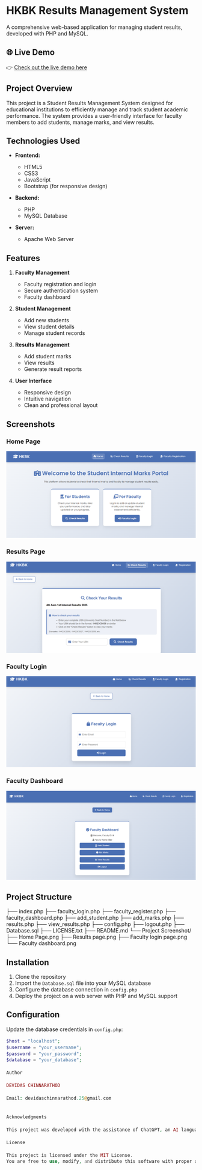 # HKBK Results Management System

A comprehensive web-based application for managing student results, developed with PHP and MySQL.

## 🌐 Live Demo

👉 [Check out the live demo here](https://thehkbkresults.42web.io/)

## Project Overview

This project is a Student Results Management System designed for educational institutions to efficiently manage and track student academic performance. The system provides a user-friendly interface for faculty members to add students, manage marks, and view results.

## Technologies Used

- **Frontend:**
  - HTML5
  - CSS3
  - JavaScript
  - Bootstrap (for responsive design)

- **Backend:**
  - PHP
  - MySQL Database

- **Server:**
  - Apache Web Server

## Features

1. **Faculty Management**
   - Faculty registration and login
   - Secure authentication system
   - Faculty dashboard

2. **Student Management**
   - Add new students
   - View student details
   - Manage student records

3. **Results Management**
   - Add student marks
   - View results
   - Generate result reports

4. **User Interface**
   - Responsive design
   - Intuitive navigation
   - Clean and professional layout

## Screenshots

### Home Page
![Home Page](Project%20Screenshot/Home%20Page.png)

### Results Page
![Results Page](Project%20Screenshot/Results%20page.png)

### Faculty Login
![Faculty Login](Project%20Screenshot/Faculty%20login%20page.png)

### Faculty Dashboard
![Faculty Dashboard](Project%20Screenshot/faculty%20dashboard.png)

## Project Structure

├── index.php
├── faculty_login.php
├── faculty_register.php
├── faculty_dashboard.php
├── add_student.php
├── add_marks.php
├── results.php
├── view_results.php
├── config.php
├── logout.php
├── Database.sql
├── LICENSE.txt
├── README.md
└── Project Screenshot/
├── Home Page.png
├── Results page.png
├── Faculty login page.png
└── Faculty dashboard.png

## Installation

1. Clone the repository
2. Import the `Database.sql` file into your MySQL database
3. Configure the database connection in `config.php`
4. Deploy the project on a web server with PHP and MySQL support

## Configuration

Update the database credentials in `config.php`:
```php
$host = "localhost";
$username = "your_username";
$password = "your_password";
$database = "your_database";

Author

DEVIDAS CHINNARATHOD

Email: devidaschinnarathod.25@gmail.com


Acknowledgments

This project was developed with the assistance of ChatGPT, an AI language model, to enhance the development process and implement best practices in web development.

License

This project is licensed under the MIT License.
You are free to use, modify, and distribute this software with proper attribution.